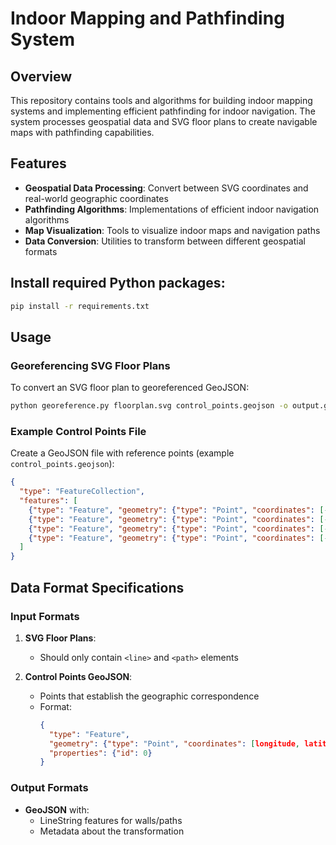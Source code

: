# Indoor Mapping and Pathfinding System

## Overview

This repository contains tools and algorithms for building indoor mapping systems and implementing efficient pathfinding for indoor navigation. The system processes geospatial data and SVG floor plans to create navigable maps with pathfinding capabilities.

## Features

- **Geospatial Data Processing**: Convert between SVG coordinates and real-world geographic coordinates
- **Pathfinding Algorithms**: Implementations of efficient indoor navigation algorithms
- **Map Visualization**: Tools to visualize indoor maps and navigation paths
- **Data Conversion**: Utilities to transform between different geospatial formats

## Install required Python packages:
```bash
pip install -r requirements.txt
```

## Usage

### Georeferencing SVG Floor Plans

To convert an SVG floor plan to georeferenced GeoJSON:

```bash
python georeference.py floorplan.svg control_points.geojson -o output.geojson
```

### Example Control Points File

Create a GeoJSON file with reference points (example `control_points.geojson`):

```json
{
  "type": "FeatureCollection",
  "features": [
    {"type": "Feature", "geometry": {"type": "Point", "coordinates": [-8.66044502, 40.63310366]}, "properties": {"id":0}},
    {"type": "Feature", "geometry": {"type": "Point", "coordinates": [-8.66029085, 40.63306602]}, "properties": {"id":0}},
    {"type": "Feature", "geometry": {"type": "Point", "coordinates": [-8.65977934, 40.63320307]}, "properties": {"id":0}},
    {"type": "Feature", "geometry": {"type": "Point", "coordinates": [-8.65986813, 40.63325325]}, "properties": {"id":0}}
  ]
}
```

## Data Format Specifications

### Input Formats

1. **SVG Floor Plans**:
   - Should only contain `<line>` and `<path>` elements

2. **Control Points GeoJSON**:
   - Points that establish the geographic correspondence
   - Format:
     ```json
     {
       "type": "Feature",
       "geometry": {"type": "Point", "coordinates": [longitude, latitude]},
       "properties": {"id": 0}
     }
     ```

### Output Formats

- **GeoJSON** with:
  - LineString features for walls/paths
  - Metadata about the transformation

